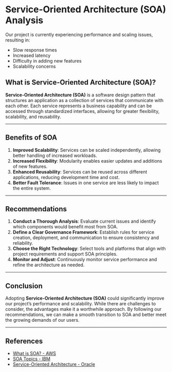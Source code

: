 # Service-Oriented Architecture (SOA) Analysis

Our project is currently experiencing performance and scaling issues, resulting in:

- Slow response times  
- Increased latency  
- Difficulty in adding new features  
- Scalability concerns  

## What is Service-Oriented Architecture (SOA)?

**Service-Oriented Architecture (SOA)** is a software design pattern that structures an application as a collection of services that communicate with each other. Each service represents a business capability and can be accessed through standardized interfaces, allowing for greater flexibility, scalability, and reusability.

---

## Benefits of SOA

1. **Improved Scalability**: Services can be scaled independently, allowing better handling of increased workloads.
2. **Increased Flexibility**: Modularity enables easier updates and additions of new features.
3. **Enhanced Reusability**: Services can be reused across different applications, reducing development time and cost.
4. **Better Fault Tolerance**: Issues in one service are less likely to impact the entire system.

---

## Recommendations

1. **Conduct a Thorough Analysis**: Evaluate current issues and identify which components would benefit most from SOA.
2. **Define a Clear Governance Framework**: Establish rules for service creation, deployment, and communication to ensure consistency and reliability.
3. **Choose the Right Technology**: Select tools and platforms that align with project requirements and support SOA principles.
4. **Monitor and Adjust**: Continuously monitor service performance and refine the architecture as needed.

---

## Conclusion

Adopting **Service-Oriented Architecture (SOA)** could significantly improve our project’s performance and scalability. While there are challenges to consider, the advantages make it a worthwhile approach. By following our recommendations, we can make a smooth transition to SOA and better meet the growing demands of our users.

---

## References

- [What is SOA? - AWS](https://aws.amazon.com/what-is/service-oriented-architecture/)  
- [SOA Topics - IBM](https://www.ibm.com/topics/soa)  
- [Service-Oriented Architecture - Oracle](https://www.oracle.com/in/service-oriented-architecture-soa/)
